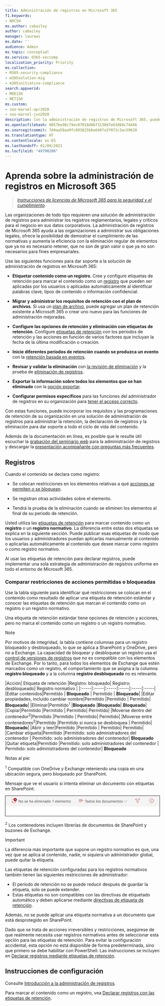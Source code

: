 ```yaml
---
title: Administración de registros en Microsoft 365
f1.keywords:
- NOCSH
ms.author: cabailey
author: cabailey
manager: laurawi
ms.date: ''
audience: Admin
ms.topic: conceptual
ms.service: O365-seccomp
localization_priority: Priority
ms.collection:
- M365-security-compliance
- m365solution-mig
- m365initiative-compliance
search.appverid:
- MOE150
- MET150
ms.custom:
- seo-marvel-apr2020
- seo-marvel-jun2020
description: Con la administración de registros de Microsoft 365, puede aplicar programaciones de retención en un plan de archivos para administrar la retención, la declaración de registros y la eliminación.
ms.openlocfilehash: 0057be98c79ec07018d86f3130d7e03d68c74446
ms.sourcegitcommit: 7d4aa58ae9fc893825b6e648fa3f072c3ac59628
ms.translationtype: HT
ms.contentlocale: es-ES
ms.lasthandoff: 01/09/2021
ms.locfileid: "49790206"
---
```

# <a name="learn-about-records-management-in-microsoft-365"></a>Aprenda sobre la administración de registros en Microsoft 365

>*[Instrucciones de licencias de Microsoft 365 para la seguridad y el cumplimiento](https://aka.ms/ComplianceSD).*

Las organizaciones de todo tipo requieren una solución de administración de registros para administrar los registros reglamentarios, legales y críticos para el negocio en sus datos corporativos. La administración de registros de Microsoft 365 ayuda a las organizaciones a administrar sus obligaciones legales, ofrece la posibilidad de demostrar el cumplimiento de las normativas y aumenta la eficiencia con la eliminación regular de elementos que ya no es necesario retener, que no son de gran valor o que ya no son necesarios para fines empresariales.

Use las siguientes funciones para dar soporte a la solución de administración de registros en Microsoft 365:

- **Etiquetar contenido como un registro**. Cree y configure etiquetas de retención para marcar el contenido como un [registro](#records) que pueden ser aplicadas por los usuarios o aplicadas automáticamente al identificar palabras clave, tipos de contenido o información confidencial.

- **Migrar y administrar los requisitos de retención con el plan de archivos**. Si usa un [plan de archivo](file-plan-manager.md), puede agregar un plan de retención existente a Microsoft 365 o crear uno nuevo para las funciones de administración mejoradas.

- **Configure las opciones de retención y eliminación con etiquetas de retención**. Configure [etiquetas de retención](retention.md#retention-labels) con los períodos de retención y las acciones en función de varios factores que incluyan la fecha de la última modificación o creación.

- **Inicie diferentes períodos de retención cuando se produzca un evento** con la [retención basada en eventos](event-driven-retention.md).

- **Revisar y validar la eliminación** con [la revisión de eliminación](disposition.md#disposition-reviews) y la prueba de [eliminación de registros](disposition.md#disposition-of-records).

- **Exportar la información sobre todos los elementos que se han eliminado** con la [opción exportar](disposition.md#filter-and-export-the-views).

- **Configurar permisos específicos** para las funciones del administrador de registros en su organización para [tener el acceso correcto](../security/office-365-security/permissions-in-the-security-and-compliance-center.md).

Con estas funciones, puede incorporar los requisitos y las programaciones de retención de su organización en una solución de administración de registros para administrar la retención, la declaración de registros y la eliminación para dar soporte a todo el ciclo de vida del contenido.

Además de la documentación en línea, es posible que le resulte útil escuchar la [grabación del seminario web](https://aka.ms/MIPC/Video-RecordsManagementWebinar) para la administración de registros y descargar la [presentación acompañante con preguntas más frecuentes](https://aka.ms/MIPC/Blog-RecordsManagementWebinar).

## <a name="records"></a>Registros

Cuando el contenido se declara como registro:

- Se colocan restricciones en los elementos relativas a qué [acciones se permiten o se bloquean](#compare-restrictions-for-what-actions-are-allowed-or-blocked).

- Se registran otras actividades sobre el elemento.

- Tendrá la prueba de la eliminación cuando se eliminen los elementos al final de su período de retención.

Usted utiliza las [etiquetas de retención](retention.md#retention-labels) para marcar contenido como un **registro** o un **registro normativo**. La diferencia entre estas dos etiquetas se explica en la siguiente sección. Puede publicar esas etiquetas de modo que los usuarios y administradores puedan aplicarlas manualmente al contenido o aplicarlas automáticamente al contenido que desee marcar como registro o como registro normativo.

Al usar las etiquetas de retención para declarar registros, puede implementar una sola estrategia de administración de registros uniforme en todo el entorno de Microsoft 365.

### <a name="compare-restrictions-for-what-actions-are-allowed-or-blocked"></a>Comparar restricciones de acciones permitidas o bloqueadas

Use la tabla siguiente para identificar qué restricciones se colocan en el contenido como resultado de aplicar una etiqueta de retención estándar y conocer las etiquetas de retención que marcan el contenido como un registro o un registro normativo. 

Una etiqueta de retención estándar tiene opciones de retención y acciones, pero no marca el contenido como un registro o un registro normativo.

>[!NOTE] 
> Por motivos de integridad, la tabla contiene columnas para un registro bloqueado y desbloqueado, lo que se aplica a SharePoint y OneDrive, pero no a Exchange. La capacidad de bloquear y desbloquear un registro usa el [control de versiones de registros](record-versioning.md) que no es compatible con los elementos de Exchange. Por lo tanto, para todos los elementos de Exchange que estén marcados como un registro, el comportamiento que se asigna a la columna **registro bloqueado** y a la columna **registro desbloqueado** no es relevante.


|Acción| Etiqueta de retención |Registro: bloqueado| Registro: desbloqueado| Registro normativo |
|:-----|:-----|:-----|:-----|:-----|:-----|
|Editar contenidos|Permitido | **Bloqueado** | Permitido | **Bloqueado**|
|Editar propiedades, incluido cambiar nombre|Permitido |Permitido | Permitido| **Bloqueado**|
|Eliminar|Permitido<sup>1</sup> |**Bloqueado** |**Bloqueado**| **Bloqueado**|
|Copiar|Permitido |Permitido | Permitido| Permitido|
|Moverse dentro del contenedor<sup>2</sup>|Permitido |Permitido | Permitido| Permitido|
|Moverse entre contenedores<sup>2</sup>|Permitido |Permitido si nunca se desbloquea | Permitido| **Bloqueado**|
|Abrir y leer|Permitido |Permitido | Permitido| Permitido|
|Cambiar etiqueta|Permitido |Permitido: solo administradores del contenedor | Permitido: solo administradores del contenedor| **Bloqueado**
|Quitar etiqueta|Permitido |Permitido: solo administradores del contenedor | Permitido: solo administradores del contenedor| **Bloqueado**

Notas al pie:

<sup>1</sup> Compatible con OneDrive y Exchange reteniendo una copia en una ubicación segura, pero bloqueado por SharePoint.

Mensaje que ve el usuario si intenta eliminar un documento con etiquetas en SharePoint:

![Mensaje que indica que el elemento no se elimina de SharePoint](../media/d0020726-1593-4a96-b07c-89b275e75c49.png)

<sup>2</sup> Los contenedores incluyen librerías de documentos de SharePoint y buzones de Exchange.

>[!IMPORTANT] 
> La diferencia más importante que supone un registro normativo es que, una vez que se aplica al contenido, nadie, ni siquiera un administrador global, puede quitar la etiqueta. 
>
> Las etiquetas de retención configuradas para los registros normativos también tienen las siguientes restricciones de administrador:
> - El período de retención no se puede reducir después de guardar la etiqueta, solo se puede extender.
> - Estas etiquetas no son compatibles con las directivas de etiquetado automático y deben aplicarse mediante [directivas de etiqueta de retención](create-apply-retention-labels.md). 
>
> Además, no se puede aplicar una etiqueta normativa a un documento que está desprotegido en SharePoint.
> 
> Dado que se trata de acciones irreversibles y restricciones, asegúrese de que realmente necesita usar registros normativos antes de seleccionar esta opción para las etiquetas de retención. Para evitar la configuración accidental, esta opción no está disponible de forma predeterminada, sino que primero se debe habilitar con PowerShell. Las instrucciones se incluyen en [Declarar registros mediante etiquetas de retención](declare-records.md).

## <a name="configuration-guidance"></a>Instrucciones de configuración

Consulte [Introducción a la administración de registros](get-started-with-records-management.md).

Para marcar el contenido como un registro, vea [Declarar registros con las etiquetas de retención](declare-records.md).
